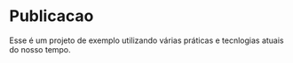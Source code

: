 # Publicacao
Esse é um projeto de exemplo utilizando várias práticas e tecnlogias atuais do nosso tempo. 
